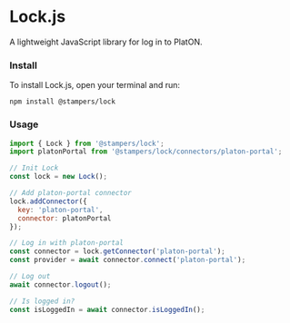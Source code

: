 # Lock.js

A lightweight JavaScript library for log in to PlatON.

### Install
To install Lock.js, open your terminal and run:
```
npm install @stampers/lock
```

### Usage
```js
import { Lock } from '@stampers/lock';
import platonPortal from '@stampers/lock/connectors/platon-portal';

// Init Lock
const lock = new Lock();

// Add platon-portal connector
lock.addConnector({
  key: 'platon-portal',
  connector: platonPortal
});

// Log in with platon-portal
const connector = lock.getConnector('platon-portal');
const provider = await connector.connect('platon-portal');

// Log out
await connector.logout();

// Is logged in?
const isLoggedIn = await connector.isLoggedIn();
```
